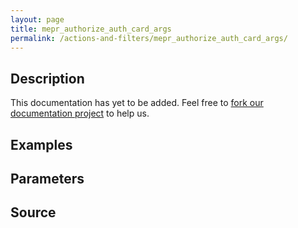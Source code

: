 ```yaml
---
layout: page
title: mepr_authorize_auth_card_args
permalink: /actions-and-filters/mepr_authorize_auth_card_args/
---
```


## Description

This documentation has yet to be added. Feel free to [fork our documentation project](https://github.com/caseproof/memberpress-docs) to help us.

## Examples


## Parameters


## Source


